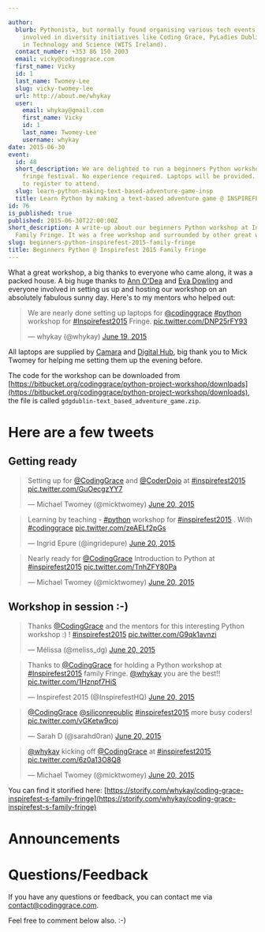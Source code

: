 ```yaml
---

author:
  blurb: Pythonista, but normally found organising various tech events, and now heavily
    involved in diversity initiatives like Coding Grace, PyLadies Dublin, and Women
    in Technology and Science (WITS Ireland).
  contact_number: +353 86 150 2003
  email: vicky@codinggrace.com
  first_name: Vicky
  id: 1
  last_name: Twomey-Lee
  slug: vicky-twomey-lee
  url: http://about.me/whykay
  user:
    email: whykay@gmail.com
    first_name: Vicky
    id: 1
    last_name: Twomey-Lee
    username: whykay
date: 2015-06-30
event:
  id: 48
  short_description: We are delighted to run a beginners Python workshop at INSPIREFEST's
    fringe festival. No experience required. Laptops will be provided. You will need
    to register to attend.
  slug: learn-python-making-text-based-adventure-game-insp
  title: Learn Python by making a text-based adventure game @ INSPIREFEST 2015
id: 76
is_published: true
published: 2015-06-30T22:00:00Z
short_description: A write-up about our beginners Python workshop at Inspirefest's
  Family Fringe. It was a free workshop and surrounded by other great workshops.
slug: beginners-python-inspirefest-2015-family-fringe
title: Beginners Python @ Inspirefest 2015 Family Fringe
---
```


What a great workshop, a big thanks to everyone who came along, it was a packed house. A big huge thanks to [Ann O'Dea](https://twitter.com/annodeasr) and [Eva Dowling](https://twitter.com/evadowling) and everyone involved in setting us up and hosting our workshop on an absolutely fabulous sunny day. Here's to my mentors who helped out:

<script async class="speakerdeck-embed" data-slide="13" data-id="811ab727c8f1438cb7888a4a5863dff7" data-ratio="1.33333333333333" src="//speakerdeck.com/assets/embed.js"></script>

<blockquote class="twitter-tweet" lang="en"><p lang="en" dir="ltr">We are nearly done setting up laptops for <a href="https://twitter.com/CodingGrace">@codinggrace</a> <a href="https://twitter.com/hashtag/python?src=hash">#python</a> workshop for <a href="https://twitter.com/hashtag/Inspirefest2015?src=hash">#Inspirefest2015</a> Fringe. <a href="http://t.co/DNP25rFY93">pic.twitter.com/DNP25rFY93</a></p>&mdash; whykay (@whykay) <a href="https://twitter.com/whykay/status/611928743192473600">June 19, 2015</a></blockquote>

All laptops are supplied by [Camara](http://camara.org/) and [Digital Hub](http://www.thedigitalhub.com/), big thank you to Mick Twomey for helping me setting them up the evening before.

The code for the workshop can be downloaded from [https://bitbucket.org/codinggrace/python-project-workshop/downloads](https://bitbucket.org/codinggrace/python-project-workshop/downloads), the file is called `gdgdublin-text_based_adventure_game.zip`.

# Here are a few tweets

## Getting ready

<blockquote class="twitter-tweet" lang="en"><p lang="en" dir="ltr">Setting up for <a href="https://twitter.com/CodingGrace">@CodingGrace</a> and <a href="https://twitter.com/CoderDojo">@CoderDojo</a> at <a href="https://twitter.com/hashtag/inspirefest2015?src=hash">#inspirefest2015</a> <a href="http://t.co/GuOecgzYY7">pic.twitter.com/GuOecgzYY7</a></p>&mdash; Michael Twomey (@micktwomey) <a href="https://twitter.com/micktwomey/status/612170267335507968">June 20, 2015</a></blockquote>

<blockquote class="twitter-tweet" lang="en"><p lang="en" dir="ltr">Learning by teaching - <a href="https://twitter.com/hashtag/python?src=hash">#python</a> workshop for <a href="https://twitter.com/hashtag/inspirefest2015?src=hash">#inspirefest2015</a> . With <a href="https://twitter.com/hashtag/codinggrace?src=hash">#codinggrace</a> <a href="http://t.co/zeAELf2pGs">pic.twitter.com/zeAELf2pGs</a></p>&mdash; Ingrid Epure (@ingridepure) <a href="https://twitter.com/ingridepure/status/612178194687524864">June 20, 2015</a></blockquote>

<blockquote class="twitter-tweet" lang="en"><p lang="en" dir="ltr">Nearly ready for <a href="https://twitter.com/CodingGrace">@CodingGrace</a> Introduction to Python at <a href="https://twitter.com/hashtag/inspirefest2015?src=hash">#inspirefest2015</a> <a href="http://t.co/TnhZFY80Pa">pic.twitter.com/TnhZFY80Pa</a></p>&mdash; Michael Twomey (@micktwomey) <a href="https://twitter.com/micktwomey/status/612170938747109377">June 20, 2015</a></blockquote>

## Workshop in session :-)

<blockquote class="twitter-tweet" lang="en"><p lang="en" dir="ltr">Thanks <a href="https://twitter.com/CodingGrace">@CodingGrace</a> and the mentors for this interesting Python workshop :) ! <a href="https://twitter.com/hashtag/inspirefest2015?src=hash">#inspirefest2015</a> <a href="http://t.co/G9qk1avnzi">pic.twitter.com/G9qk1avnzi</a></p>&mdash; Mélissa (@meliss_dg) <a href="https://twitter.com/meliss_dg/status/612265659389607937">June 20, 2015</a></blockquote>

<blockquote class="twitter-tweet" lang="en"><p lang="en" dir="ltr">Thanks to <a href="https://twitter.com/CodingGrace">@CodingGrace</a> for holding a Python workshop at <a href="https://twitter.com/hashtag/Inspirefest2015?src=hash">#Inspirefest2015</a> family Fringe. <a href="https://twitter.com/whykay">@whykay</a> you are the best!! <a href="http://t.co/1Hznpf7HiS">pic.twitter.com/1Hznpf7HiS</a></p>&mdash; Inspirefest 2015 (@InspirefestHQ) <a href="https://twitter.com/InspirefestHQ/status/612270926118428672">June 20, 2015</a></blockquote>

<blockquote class="twitter-tweet" lang="en"><p lang="en" dir="ltr"><a href="https://twitter.com/CodingGrace">@CodingGrace</a> <a href="https://twitter.com/siliconrepublic">@siliconrepublic</a> <a href="https://twitter.com/hashtag/inspirefest2015?src=hash">#inspirefest2015</a> more busy coders! <a href="http://t.co/vGKetw9coj">pic.twitter.com/vGKetw9coj</a></p>&mdash; Sarah D (@sarahd0ran) <a href="https://twitter.com/sarahd0ran/status/612225449838661632">June 20, 2015</a></blockquote>

<blockquote class="twitter-tweet" lang="en"><p lang="en" dir="ltr"><a href="https://twitter.com/whykay">@whykay</a> kicking off <a href="https://twitter.com/CodingGrace">@CodingGrace</a> at <a href="https://twitter.com/hashtag/inspirefest2015?src=hash">#inspirefest2015</a> <a href="http://t.co/6z0a13O8Q8">pic.twitter.com/6z0a13O8Q8</a></p>&mdash; Michael Twomey (@micktwomey) <a href="https://twitter.com/micktwomey/status/612186106885447680">June 20, 2015</a></blockquote>
<script async src="//platform.twitter.com/widgets.js" charset="utf-8"></script>

You can find it storified here: [https://storify.com/whykay/coding-grace-inspirefest-s-family-fringe](https://storify.com/whykay/coding-grace-inspirefest-s-family-fringe)

# Announcements
<script async class="speakerdeck-embed" data-slide="10" data-id="811ab727c8f1438cb7888a4a5863dff7" data-ratio="1.33333333333333" src="//speakerdeck.com/assets/embed.js"></script>

<script async class="speakerdeck-embed" data-slide="11" data-id="811ab727c8f1438cb7888a4a5863dff7" data-ratio="1.33333333333333" src="//speakerdeck.com/assets/embed.js"></script>

# Questions/Feedback
If you have any questions or feedback, you can contact me via <a href="mailto:contact@codinggrace.com">contact@codinggrace.com</a>.

Feel free to comment below also. :-)
